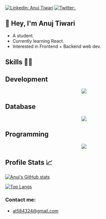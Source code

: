 [![Linkedin: Anuj Tiwari](https://img.shields.io/badge/-Anuj%20Tiwari-blue?style=flat-square&logo=Linkedin&logoColor=white&link=https://www.linkedin.com/in/anuj-tiwari%F0%9F%87%AE%F0%9F%87%B3-a9a086222/)](https://www.linkedin.com/in/anuj-tiwari%F0%9F%87%AE%F0%9F%87%B3-a9a086222/)
[![Twitter: ](https://img.shields.io/twitter/follow/Anuj_Tiwari?style=social)](https://x.com/AnujTiwari22061)

## 👋 Hey, I'm Anuj Tiwari
   - A student.
   - Currently learning React.
   - Interested in Frontend + Backend web dev.


## Skills 👨‍💻

## Development  

<p align="center">
  <a href="https://skillicons.dev">
    <img src="https://skillicons.dev/icons?i=js,html,css,tailwind,react" />
  </a>
</p>

## Database 
<p align="center">
  <a href="https://skillicons.dev">
    <img src="https://skillicons.dev/icons?i=mongodb,mysql" />
  </a>
</p>


## Programming 
<p align="center">
  <a href="https://skillicons.dev">
    <img src="https://skillicons.dev/icons?i=r,c,python,java" />
  </a>
</p>


## Profile Stats 📈

[![Anuj's GitHub stats](https://github-readme-stats.vercel.app/api?username=TahaHameed23&show_icons=true)]()

[![Top Langs](https://github-readme-stats.vercel.app/api/top-langs/?username=TahaHameed23&layout=compact)](https://github.com/TahaHameed23)



### Contact me:
   - at584324@gmail.com
